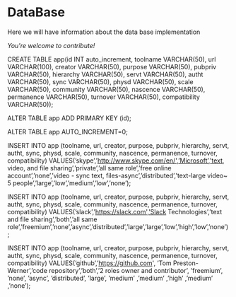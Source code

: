 # DataBase

Here we will have information about the data base implementation

*You're welcome to contribute!*

CREATE TABLE app(id INT auto_increment,
			toolname VARCHAR(50),
url VARCHAR(100), 
			creator VARCHAR(50),
			purpose VARCHAR(50),
			pubpriv VARCHAR(50),
			hierarchy VARCHAR(50),
			servt VARCHAR(50),
			autht VARCHAR(50),
			sync VARCHAR(50),
			physd VARCHAR(50),
			scale VARCHAR(50),
			community VARCHAR(50),
			nascence VARCHAR(50),
			permanence VARCHAR(50),
			turnover VARCHAR(50),
			compatibility VARCHAR(50));

ALTER TABLE app
	ADD PRIMARY KEY (id);

ALTER TABLE app AUTO_INCREMENT=0;

INSERT INTO app (toolname, url, creator, purpose, pubpriv, hierarchy, servt, autht, sync, physd, scale, community, nascence, permanence, turnover, compatibility)
	VALUES(’skype’,’http://www.skype.com/en/',’Microsoft’,’text, video,
and file sharing’,’private’,’all same role’,’free online account’,’none’,’video - sync 
text, files-async’,’distributed’,’text-large video~ 5 people’,’large’,’low’,’medium’,’low’,’none’);

INSERT INTO app (toolname, url, creator, purpose, pubpriv, hierarchy, servt, autht, sync, physd, scale, community, nascence, permanence, turnover, compatibility)
	VALUES(’slack’,’https://slack.com',’Slack Technologies’,’text and
file sharing’,’both’,’all same role’,’freemium’,’none’,’async’,’distributed’,’large’,’large’,’low’,’high’,’low’,’none’);

INSERT INTO app (toolname, url, creator, purpose, pubpriv, hierarchy, servt, autht, sync, physd, scale, community, nascence, permanence, turnover, compatibility)
	VALUES(’github’,’https://github.com', ’Tom Preston-Werner’,’code repository’,’both’,’2 roles owner and contributor’, ’freemium’, ’none’, ’async’, ’distributed’, ’large’, ’medium’ ,’medium’ ,’high’ ,’medium’ ,’none’);
